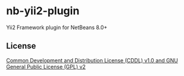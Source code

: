 nb-yii2-plugin
=============

Yii2 Framework plugin for NetBeans 8.0+

## License
[Common Development and Distribution License (CDDL) v1.0 and GNU General Public License (GPL) v2](http://netbeans.org/cddl-gplv2.html)
